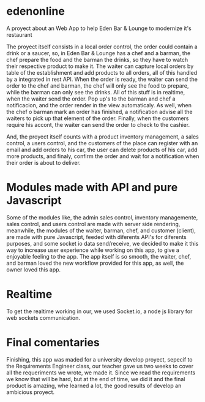 # edenonline
A proyect about an Web App to help Eden Bar &amp; Lounge to modernize it's restaurant


The proyect itself consists in a local order control, the order could contain a drink or a saucer, so, in Eden Bar & Lounge
has a chef and a barman, the chef prepare the food and the barman the drinks, so they have to watch their respective product
to make it. The waiter can capture local orders by table of the establishment and add products to all orders, all of this handled by a
integrated in rest API. When the order is ready, the waiter can send the order to the chef and barman, the chef will only see the food
to prepare, while the barman can only see the drinks. All of this stuff is in realtime, when the waiter send the order. Pop up's to the barman and 
chef a notificacion, and the order render in the view automaticaly. As well, when the chef o barman mark an order has finished, a notification
advise all the waiters to pick up that element of the order. Finally, when the customers require his accont, the waiter can send the order
to check to the cashier.

And, the proyect itself counts with a product inventory management, a sales control, a users control, and the customers of the place can register
with an email and add orders to his car, the user can delete products of his car, add more products, and finaly, confirm the order and wait for a notification when their order is about to deliver.
# Modules made with API and pure Javascript
Some of the modules like, the admin sales control, inventory managemente, sales control, and users control are made with server side rendering, meanwhile, the modules
of the waiter, barman, chef, and customer (client), are made with pure Javascript, feeded with diferents API's for diferents purposes, and some socket io data send/receive, we decided to make it this way to increase user experience while working on this app, to give a enjoyable feeling to the app. The app itself is so smooth, the waiter, chef, and barman loved the new workflow provided for this app, as well, the owner loved this app.
# Realtime
To get the realtime working in our, we used Socket.io, a node js library for web sockets communication. 

# Final comentaries
Finishing, this app was maded for a university develop proyect, sepecif to the Requirements Engineer class, our teacher gave us two weeks to cover all the requeriments we wrote, we made it. Since we read the requirements we know that will be hard, but at the end of time, we did it and the final product is amazing, whe learned a lot, the good results of develop an ambicious proyect.
